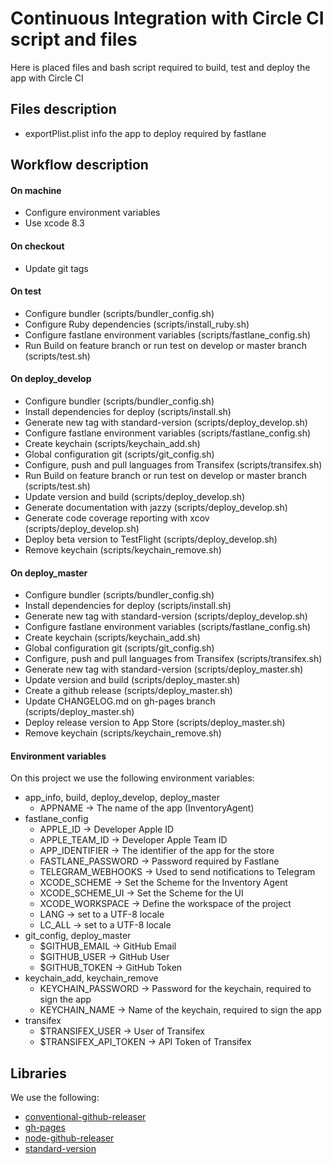 # Continuous Integration with Circle CI script and files

Here is placed files and bash script required to build, test and deploy the app with Circle CI

## Files description

- exportPlist.plist info the app to deploy required by fastlane

## Workflow description

#### On machine

- Configure environment variables
- Use xcode 8.3

#### On checkout

- Update git tags

#### On test

- Configure bundler (scripts/bundler_config.sh)
- Configure Ruby dependencies (scripts/install_ruby.sh)
- Configure fastlane environment variables (scripts/fastlane_config.sh)
- Run Build on feature branch or run test on develop or master branch (scripts/test.sh)

#### On deploy_develop

- Configure bundler (scripts/bundler_config.sh)
- Install dependencies for deploy (scripts/install.sh)
- Generate new tag with standard-version (scripts/deploy_develop.sh)
- Configure fastlane environment variables (scripts/fastlane_config.sh)
- Create keychain (scripts/keychain_add.sh)
- Global configuration git (scripts/git_config.sh)
- Configure, push and pull languages from Transifex (scripts/transifex.sh)
- Run Build on feature branch or run test on develop or master branch (scripts/test.sh)
- Update version and build (scripts/deploy_develop.sh)
- Generate documentation with jazzy (scripts/deploy_develop.sh)
- Generate code coverage reporting with xcov (scripts/deploy_develop.sh)
- Deploy beta version to TestFlight (scripts/deploy_develop.sh)
- Remove keychain (scripts/keychain_remove.sh)

#### On deploy_master

- Configure bundler (scripts/bundler_config.sh)
- Install dependencies for deploy (scripts/install.sh)
- Generate new tag with standard-version (scripts/deploy_develop.sh)
- Configure fastlane environment variables (scripts/fastlane_config.sh)
- Create keychain (scripts/keychain_add.sh)
- Global configuration git (scripts/git_config.sh)
- Configure, push and pull languages from Transifex (scripts/transifex.sh)
- Generate new tag with standard-version (scripts/deploy_master.sh)
- Update version and build (scripts/deploy_master.sh)
- Create a github release (scripts/deploy_master.sh)
- Update CHANGELOG.md on gh-pages branch (scripts/deploy_master.sh)
- Deploy release version to App Store (scripts/deploy_master.sh)
- Remove keychain (scripts/keychain_remove.sh)

#### Environment variables

On this project we use the following environment variables:

- app_info, build, deploy_develop, deploy_master
  - APPNAME -> The name of the app (InventoryAgent)
- fastlane_config
  - APPLE_ID           -> Developer Apple ID
  - APPLE_TEAM_ID      -> Developer Apple Team ID
  - APP_IDENTIFIER     -> The identifier of the app for the store
  - FASTLANE_PASSWORD  -> Password required by Fastlane
  - TELEGRAM_WEBHOOKS  -> Used to send notifications to Telegram
  - XCODE_SCHEME       -> Set the Scheme for the Inventory Agent
  - XCODE_SCHEME_UI    -> Set the Scheme for the UI
  - XCODE_WORKSPACE    -> Define the workspace of the project
  - LANG               -> set to a UTF-8 locale
  - LC_ALL             -> set to a UTF-8 locale
- git_config, deploy_master
  - $GITHUB_EMAIL  -> GitHub Email
  - $GITHUB_USER   -> GitHub User
  - $GITHUB_TOKEN  -> GitHub Token
- keychain_add, keychain_remove
  - KEYCHAIN_PASSWORD  -> Password for the keychain, required to sign the app
  - KEYCHAIN_NAME      -> Name of the keychain, required to sign the app
- transifex
  - $TRANSIFEX_USER       -> User of Transifex
  - $TRANSIFEX_API_TOKEN  -> API Token of Transifex

## Libraries

We use the following:

- [conventional-github-releaser](https://github.com/conventional-changelog/releaser-tools)
- [gh-pages](https://github.com/tschaub/gh-pages)
- [node-github-releaser](https://github.com/miyajan/node-github-release)
- [standard-version](https://github.com/conventional-changelog/standard-version)